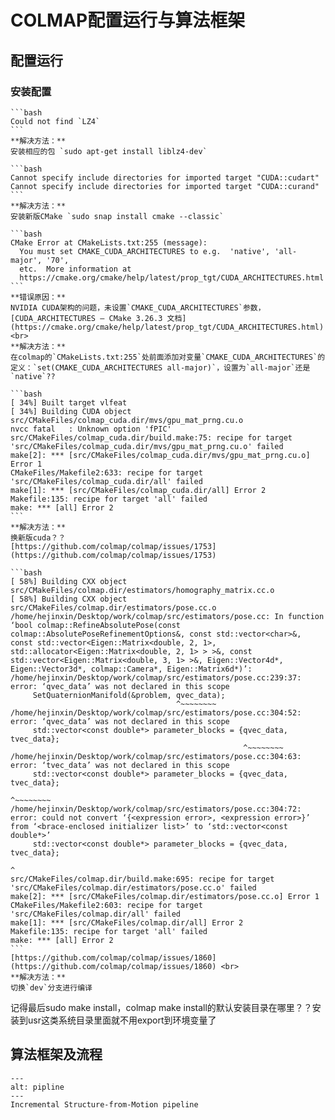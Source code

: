 # COLMAP配置运行与算法框架

## 配置运行

### 安装配置

````{error}
```bash
Could not find `LZ4`
```
**解决方法：**
安装相应的包 `sudo apt-get install liblz4-dev`
````

````{error}
```bash
Cannot specify include directories for imported target "CUDA::cudart"
Cannot specify include directories for imported target "CUDA::curand"
```
**解决方法：**
安装新版CMake `sudo snap install cmake --classic`
````

````{error}
```bash
CMake Error at CMakeLists.txt:255 (message):
  You must set CMAKE_CUDA_ARCHITECTURES to e.g.  'native', 'all-major', '70',
  etc.  More information at
  https://cmake.org/cmake/help/latest/prop_tgt/CUDA_ARCHITECTURES.html
```
**错误原因：**
NVIDIA CUDA架构的问题，未设置`CMAKE_CUDA_ARCHITECTURES`参数，[CUDA_ARCHITECTURES — CMake 3.26.3 文档](https://cmake.org/cmake/help/latest/prop_tgt/CUDA_ARCHITECTURES.html) <br>
**解决方法：**
在colmap的`CMakeLists.txt:255`处前面添加对变量`CMAKE_CUDA_ARCHITECTURES`的定义：`set(CMAKE_CUDA_ARCHITECTURES all-major)`，设置为`all-major`还是`native`??
````



````{error}
```bash
[ 34%] Built target vlfeat
[ 34%] Building CUDA object src/CMakeFiles/colmap_cuda.dir/mvs/gpu_mat_prng.cu.o
nvcc fatal   : Unknown option 'fPIC'
src/CMakeFiles/colmap_cuda.dir/build.make:75: recipe for target 'src/CMakeFiles/colmap_cuda.dir/mvs/gpu_mat_prng.cu.o' failed
make[2]: *** [src/CMakeFiles/colmap_cuda.dir/mvs/gpu_mat_prng.cu.o] Error 1
CMakeFiles/Makefile2:633: recipe for target 'src/CMakeFiles/colmap_cuda.dir/all' failed
make[1]: *** [src/CMakeFiles/colmap_cuda.dir/all] Error 2
Makefile:135: recipe for target 'all' failed
make: *** [all] Error 2
```
**解决方法：**
换新版cuda？？
[https://github.com/colmap/colmap/issues/1753](https://github.com/colmap/colmap/issues/1753)
````



~~~{error}
```bash
[ 58%] Building CXX object src/CMakeFiles/colmap.dir/estimators/homography_matrix.cc.o
[ 58%] Building CXX object src/CMakeFiles/colmap.dir/estimators/pose.cc.o
/home/hejinxin/Desktop/work/colmap/src/estimators/pose.cc: In function ‘bool colmap::RefineAbsolutePose(const colmap::AbsolutePoseRefinementOptions&, const std::vector<char>&, const std::vector<Eigen::Matrix<double, 2, 1>, std::allocator<Eigen::Matrix<double, 2, 1> > >&, const std::vector<Eigen::Matrix<double, 3, 1> >&, Eigen::Vector4d*, Eigen::Vector3d*, colmap::Camera*, Eigen::Matrix6d*)’:
/home/hejinxin/Desktop/work/colmap/src/estimators/pose.cc:239:37: error: ‘qvec_data’ was not declared in this scope
     SetQuaternionManifold(&problem, qvec_data);
                                     ^~~~~~~~~
/home/hejinxin/Desktop/work/colmap/src/estimators/pose.cc:304:52: error: ‘qvec_data’ was not declared in this scope
     std::vector<const double*> parameter_blocks = {qvec_data, tvec_data};
                                                    ^~~~~~~~~
/home/hejinxin/Desktop/work/colmap/src/estimators/pose.cc:304:63: error: ‘tvec_data’ was not declared in this scope
     std::vector<const double*> parameter_blocks = {qvec_data, tvec_data};
                                                               ^~~~~~~~~
/home/hejinxin/Desktop/work/colmap/src/estimators/pose.cc:304:72: error: could not convert ‘{<expression error>, <expression error>}’ from ‘<brace-enclosed initializer list>’ to ‘std::vector<const double*>’
     std::vector<const double*> parameter_blocks = {qvec_data, tvec_data};
                                                                        ^
src/CMakeFiles/colmap.dir/build.make:695: recipe for target 'src/CMakeFiles/colmap.dir/estimators/pose.cc.o' failed
make[2]: *** [src/CMakeFiles/colmap.dir/estimators/pose.cc.o] Error 1
CMakeFiles/Makefile2:603: recipe for target 'src/CMakeFiles/colmap.dir/all' failed
make[1]: *** [src/CMakeFiles/colmap.dir/all] Error 2
Makefile:135: recipe for target 'all' failed
make: *** [all] Error 2
```
[https://github.com/colmap/colmap/issues/1860](https://github.com/colmap/colmap/issues/1860) <br>
**解决方法：**
切换`dev`分支进行编译
~~~

记得最后sudo make install，colmap make install的默认安装目录在哪里？？安装到usr这类系统目录里面就不用export到环境变量了

## 算法框架及流程

```{figure} assets/pipline.png
---
alt: pipline
---
Incremental Structure-from-Motion pipeline
```





